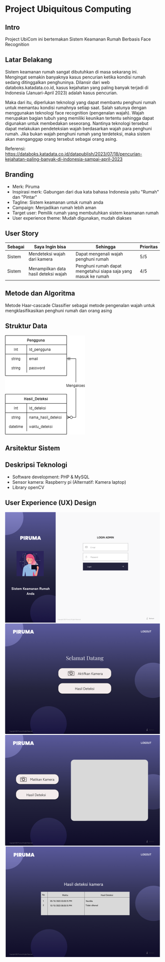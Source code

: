 # Project Ubiquitous Computing

## Intro
Project UbiCom ini bertemakan Sistem Keamanan Rumah Berbasis Face Recognition

## Latar Belakang
Sistem keamanan rumah sangat dibutuhkan di masa sekarang ini. Mengingat semakin banyaknya kasus pencurian ketika kondisi rumah sedang ditinggalkan penghuninya. Dilansir dari web databoks.katadata.co.id, kasus kejahatan yang paling banyak terjadi di Indonesia (Januari-April 2023) adalah kasus pencurian. 

Maka dari itu, diperlukan teknologi yang dapat membantu penghuni rumah untuk memantau kondisi rumahnya setiap saat. Salah satunya dengan menggunakan teknologi face recognition (pengenalan wajah). Wajah merupakan bagian tubuh yang memiliki keunikan tertentu sehingga dapat digunakan untuk membedakan seseorang. Nantinya teknologi tersebut dapat melakukan pendeteksian wajah berdasarkan wajah para penghuni rumah. Jika bukan wajah penghuni rumah yang terdeteksi, maka sistem akan menganggap orang tersebut sebagai orang asing.

Referensi: https://databoks.katadata.co.id/datapublish/2023/07/18/pencurian-kejahatan-paling-banyak-di-indonesia-sampai-april-2023

## Branding
- Merk: Piruma
- Inspirasi merk: Gabungan dari dua kata bahasa Indonesia yaitu "Rumah" dan "Pintar"
- Tagline: Sistem keamanan untuk rumah anda
- Campaign: Menjadikan rumah lebih aman
- Target user: Pemilik rumah yang membutuhkan sistem keamanan rumah
- User experience theme: Mudah digunakan, mudah diakses

## User Story
<table>
    <thead>
        <tr>
            <th>Sebagai</th>
            <th>Saya Ingin bisa</th>
            <th>Sehingga</th>
            <th>Prioritas</th>
        </tr>
    </thead>
    <tbody>
        <tr>
            <td>Sistem</td><td>Mendeteksi wajah dari kamera</td><td>Dapat mengenali wajah penghuni rumah</td><td>5/5</td>
        </tr>
        <tr>
            <td>Sistem</td><td>Menampilkan data hasil deteksi wajah</td><td>Penghuni rumah dapat mengetahui siapa saja yang masuk ke rumah</td><td>4/5</td>
        </tr>
    </tbody>
</table>

## Metode dan Algoritma
Metode Haar-cascade Classifier sebagai metode pengenalan wajah untuk mengklasifikasikan penghuni rumah dan orang asing
 
## Struktur Data
![tabel relasi](https://github.com/nurdilafarha/Ubiquitous-Computing/blob/main/Tabel%20Relasi_ubikom.drawio%20(1).png)

## Arsitektur Sistem

## Deskripsi Teknologi
- Software development: PHP & MySQL
- Sensor kamera: Raspberry pi
  (Alternatif: Kamera laptop)
- Library openCV

## User Experience (UX) Design
![login](https://github.com/nurdilafarha/Ubiquitous-Computing/blob/main/Frame%201.png)
![home](https://github.com/nurdilafarha/Ubiquitous-Computing/blob/main/Frame%202.png)
![deteksi](https://github.com/nurdilafarha/Ubiquitous-Computing/blob/main/Frame%203.png)
![hasil deteksi](https://github.com/nurdilafarha/Ubiquitous-Computing/blob/main/Frame%204.png)
